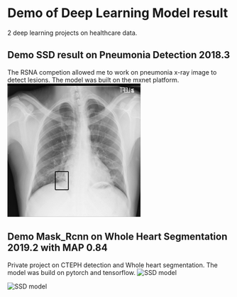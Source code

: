 # Demo of Deep Learning Model result
2 deep learning projects on healthcare data.

## Demo SSD result on Pneumonia Detection 2018.3
The RSNA competion allowed me to work on pneumonia x-ray image to detect lesions. The model was built on the mxnet platform.  
<img src="https://github.com/FreyYann/RSNA-competion/blob/master/demo_ssd/01dc817c-3cfa-49fe-8662-518edc30652a.jpg?raw=true" alt="SSD model"
	title="SSD model" width="300" height="300" />
  
## Demo Mask_Rcnn on Whole Heart Segmentation 2019.2 with MAP 0.84
Private project on CTEPH detection and Whole heart segmentation. The model was build on pytorch and tensorflow.
<img src="(https://user-images.githubusercontent.com/28909028/59002421-57faf780-87e0-11e9-8e90-78ea0ef0af72.png" alt="SSD model"
	title="SSD model" width="900" height="400" />
	
<img src="https://user-images.githubusercontent.com/28909028/59002387-3863cf00-87e0-11e9-8666-7f91df46c7ec.png" alt="SSD model"
	title="SSD model" width="900" height="400" />
